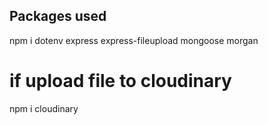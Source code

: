 ## Packages used

npm i dotenv express express-fileupload mongoose morgan

# if upload file to cloudinary

npm i cloudinary
